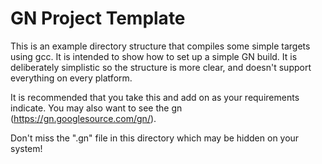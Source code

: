 # GN Project Template

This is an example directory structure that compiles some simple targets using
gcc. It is intended to show how to set up a simple GN build. It is deliberately
simplistic so the structure is more clear, and doesn't support everything on
every platform.

It is recommended that you take this and add on as your requirements indicate.
You may also want to see the gn (https://gn.googlesource.com/gn/).

Don't miss the ".gn" file in this directory which may be hidden on your system!
